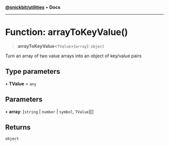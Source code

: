 [**@snickbit/utilities**](../README.md) • **Docs**

***

# Function: arrayToKeyValue()

> **arrayToKeyValue**\<`TValue`\>(`array`): `object`

Turn an array of two value arrays into an object of key/value pairs

## Type parameters

• **TValue** = `any`

## Parameters

• **array**: [`string` \| `number` \| `symbol`, `TValue`][]

## Returns

`object`
